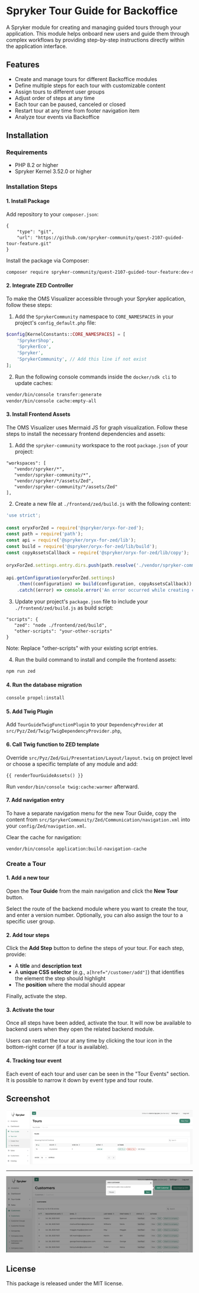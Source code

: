 # Spryker Tour Guide for Backoffice

A Spryker module for creating and managing guided tours through your application. This module helps onboard new users and guide them through complex workflows by providing step-by-step instructions directly within the application interface.

## Features

- Create and manage tours for different Backoffice modules
- Define multiple steps for each tour with customizable content
- Assign tours to different user groups
- Adjust order of steps at any time
- Each tour can be paused, canceled or closed
- Restart tour at any time from footer navigation item
- Analyze tour events via Backoffice

## Installation

### Requirements

- PHP 8.2 or higher
- Spryker Kernel 3.52.0 or higher

### Installation Steps

#### 1. Install Package

Add repository to your `composer.json`:

```
{
    "type": "git",
    "url": "https://github.com/spryker-community/quest-2107-guided-tour-feature.git"
}
```

Install the package via Composer:

```bash
composer require spryker-community/quest-2107-guided-tour-feature:dev-main
```

#### 2. Integrate ZED Controller

To make the OMS Visualizer accessible through your Spryker application, follow these steps:

1. Add the `SprykerCommunity` namespace to `CORE_NAMESPACES` in your project's `config_default.php` file:

```php
$config[KernelConstants::CORE_NAMESPACES] = [
    'SprykerShop',
    'SprykerEco',
    'Spryker',
    'SprykerCommunity', // Add this line if not exist
];
```

2. Run the following console commands inside the `docker/sdk cli` to update caches:

```bash
vendor/bin/console transfer:generate
vendor/bin/console cache:empty-all
```

#### 3. Install Frontend Assets

The OMS Visualizer uses Mermaid JS for graph visualization. Follow these steps to install the necessary frontend dependencies and assets:

1. Add the `spryker-community` workspace to the root `package.json` of your project:

```
"workspaces": [
   "vendor/spryker/*",
   "vendor/spryker-community/*",
   "vendor/spryker/*/assets/Zed",
   "vendor/spryker-community/*/assets/Zed"
],
```

2. Create a new file at `./frontend/zed/build.js` with the following content:

```javascript
'use strict';

const oryxForZed = require('@spryker/oryx-for-zed');
const path = require('path');
const api = require('@spryker/oryx-for-zed/lib');
const build = require('@spryker/oryx-for-zed/lib/build');
const copyAssetsCallback = require('@spryker/oryx-for-zed/lib/copy');

oryxForZed.settings.entry.dirs.push(path.resolve('./vendor/spryker-community'));

api.getConfiguration(oryxForZed.settings)
    .then((configuration) => build(configuration, copyAssetsCallback))
    .catch((error) => console.error('An error occurred while creating configuration', error));
```

3. Update your project's `package.json` file to include your `./frontend/zed/build.js` as build script:

```
"scripts": {
   "zed": "node ./frontend/zed/build",
   "other-scripts": "your-other-scripts"
}
```

Note: Replace "other-scripts" with your existing script entries.

4. Run the build command to install and compile the frontend assets:

```bash
npm run zed
```

#### 4. Run the database migration

```bash
console propel:install
```

#### 5. Add Twig Plugin

Add `TourGuideTwigFunctionPlugin` to your `DependencyProvider` at `src/Pyz/Zed/Twig/TwigDependencyProvider.php`,

#### 6. Call Twig function to ZED template

Override `src/Pyz/Zed/Gui/Presentation/Layout/layout.twig` on project level or choose a specific template of any module and add:

```
{{ renderTourGuideAssets() }}
```

Run `vendor/bin/console twig:cache:warmer` afterward.

#### 7. Add navigation entry

To have a separate navigation menu for the new Tour Guide, copy the content from `src/SprykerCommunity/Zed/Communication/navigation.xml` into your `config/Zed/navigation.xml`.

Clear the cache for navigation:

```
vendor/bin/console application:build-navigation-cache
```

### Create a Tour

#### 1. Add a new tour
Open the **Tour Guide** from the main navigation and click the **New Tour** button.

Select the route of the backend module where you want to create the tour, and enter a version number. Optionally, you can also assign the tour to a specific user group.

#### 2. Add tour steps
Click the **Add Step** button to define the steps of your tour. For each step, provide:
- A **title** and **description text**
- A **unique CSS selector** (e.g., `a[href="/customer/add"]`) that identifies the element the step should highlight
- The **position** where the modal should appear

Finally, activate the step.

#### 3. Activate the tour
Once all steps have been added, activate the tour. It will now be available to backend users when they open the related backend module.

Users can restart the tour at any time by clicking the tour icon in the bottom-right corner (if a tour is available).

#### 4. Tracking tour event
Each event of each tour and user can be seen in the "Tour Events" section. It is possible to narrow it down by event type and tour route.

## Screenshot

![Create a tour](img/tour_guide_1.png)

---

![Show a guided tour](img/tour_guide_2.png)

## License

This package is released under the MIT license.
